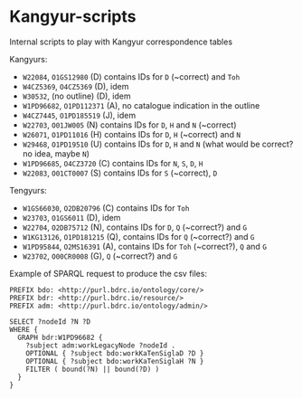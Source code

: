 # Kangyur-scripts 
Internal scripts to play with Kangyur correspondence tables

Kangyurs:

- `W22084`, `O1GS12980` (D) contains IDs for `D` (~correct) and `Toh`
- `W4CZ5369`, `O4CZ5369` (D), idem
- `W30532`, (no outline) (D), idem
- `W1PD96682`, `O1PD112371` (A), no catalogue indication in the outline
- `W4CZ7445`, `O1PD185519` (J), idem
- `W22703`, `O01JW005` (N) contains IDs for `D`, `H` and `N` (~correct)
- `W26071`, `O1PD11016` (H) contains IDs for `D`, `H` (~correct) and `N`
- `W29468`, `O1PD19510` (U) contains IDs for `D`, `H` and `N` (what would be correct? no idea, maybe `N`)
- `W1PD96685`, `O4CZ3720` (C) contains IDs for `N`, `S`, `D`, `H`
- `W22083`, `O01CT0007` (S) contains IDs for `S` (~correct), `D`

Tengyurs:

- `W1GS66030`, `O2DB20796` (C) contains IDs for `Toh`
- `W23703`, `O1GS6011` (D), idem
- `W22704`, `O2DB75712` (N), contains IDs for `D`, `Q` (~correct?) and `G`
- `W1KG13126`, `O1PD181215` (Q), contains IDs for `Q` (~correct?) and `G`
- `W1PD95844`, `O2MS16391` (A), contains IDs for `Toh` (~correct?), `Q` and `G`
- `W23702`, `O00CR0008` (G), `Q` (~correct?) and `G`

Example of SPARQL request to produce the csv files:

```
PREFIX bdo: <http://purl.bdrc.io/ontology/core/>
PREFIX bdr: <http://purl.bdrc.io/resource/>
PREFIX adm: <http://purl.bdrc.io/ontology/admin/>

SELECT ?nodeId ?N ?D
WHERE {
  GRAPH bdr:W1PD96682 {
  	?subject adm:workLegacyNode ?nodeId .
  	OPTIONAL { ?subject bdo:workKaTenSiglaD ?D }
  	OPTIONAL { ?subject bdo:workKaTenSiglaH ?N }
  	FILTER ( bound(?N) || bound(?D) )
  }
}
```
